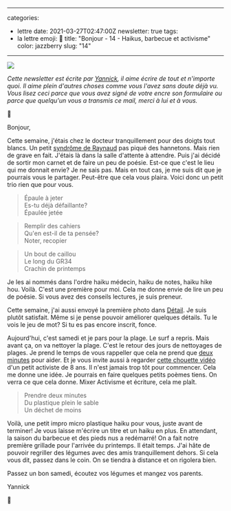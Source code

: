 
---
categories:
- lettre
date: 2021-03-27T02:47:00Z
newsletter: true
tags:
- la lettre
emoji: 💌
title: "Bonjour - 14 - Haikus, barbecue et activisme"
color: jazzberry
slug: "14"
---
![](https://buttondown.s3.us-west-2.amazonaws.com/images/d2f59b1a-6cc4-45d2-81e8-36ccfcbb3423.jpeg) 

_Cette newsletter est écrite par [Yannick](https://yannickschutz.com/now), il aime écrire de tout et n'importe quoi. Il aime plein d'autres choses comme vous l'avez sans doute déjà vu. Vous lisez ceci parce que vous avez signé de votre encre son formulaire ou parce que quelqu'un vous a transmis ce mail, merci à lui et à vous._

👋

Bonjour,

Cette semaine, j'étais chez le docteur tranquillement pour des doigts tout blancs. Un petit [syndrôme de Raynaud](https://www.ameli.fr/assure/sante/themes/phenomene-raynaud/definition-symptomes-causes) pas piqué des hannetons. Mais rien de grave en fait. J'étais là dans la salle d'attente à attendre. Puis j'ai décidé de sortir mon carnet et de faire un peu de poésie. Est-ce que c'est le lieu qui me donnait envie? Je ne sais pas. Mais en tout cas, je me suis dit que je pourrais vous le partager. Peut-être que cela vous plaira. Voici donc un petit trio rien que pour vous.

> Épaule à jeter  
> Es-tu déjà défaillante?  
> Épaulée jetée  
   
> Remplir des cahiers  
> Qu'en est-il de ta pensée?  
> Noter, recopier    
  
> Un bout de caillou  
> Le long du GR34  
> Crachin de printemps  


Je les ai nommés dans l'ordre haiku médecin, haiku de notes, haiku hike hou. Voilà. C'est une première pour moi. Cela me donne envie de lire un peu de poésie. Si vous avez des conseils lectures, je suis preneur. 

Cette semaine, j'ai aussi envoyé la première photo dans [Détail](https://yannickschutz.com/details/001). Je suis plutôt satisfait. Même si je pense pouvoir améliorer quelques détails. Tu le vois le jeu de mot? Si tu es pas encore inscrit, fonce. 

Aujourd'hui, c'est samedi et je pars pour la plage. Le surf a repris. Mais avant ça, on va nettoyer la plage. C'est le retour des jours de nettoyages de plages. Je prend le temps de vous rappeller que cela ne prend que [deux minutes](https://yannickschutz.com/juste-deux-minutes/) pour aider. Et je vous invite aussi à regarder [cette chouette vidéo](https://www.youtube.com/channel/UCe736xPCf6KlYjO-jrFF8dQ) d'un petit activiste de 8 ans. Il n'est jamais trop tôt pour commencer. Cela me donne une idée. Je pourrais en faire quelques petits poèmes tiens. On verra ce que cela donne. Mixer Activisme et écriture, cela me plaît.

> Prendre deux minutes  
> Du plastique plein le sable  
> Un déchet de moins 

Voilà, une petit impro micro plastique haiku pour vous, juste avant de terminer! Je vous laisse m'écrire un titre et un haiku en plus. En attendant, la saison du barbecue et des pieds nus a redémarré! On a fait notre première grillade pour l'arrivée du printemps. Il était temps. J'ai hâte de pouvoir regriller des légumes avec des amis tranquillement dehors. Si cela vous dit, passez dans le coin. On se tiendra à distance et on rigolera bien.

Passez un bon samedi, écoutez vos légumes et mangez vos parents.

Yannick

💌
